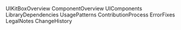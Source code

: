 UIKitBoxOverview
ComponentOverview
UIComponents
LibraryDependencies
UsagePatterns
ContributionProcess
ErrorFixes
LegalNotes
ChangeHistory
